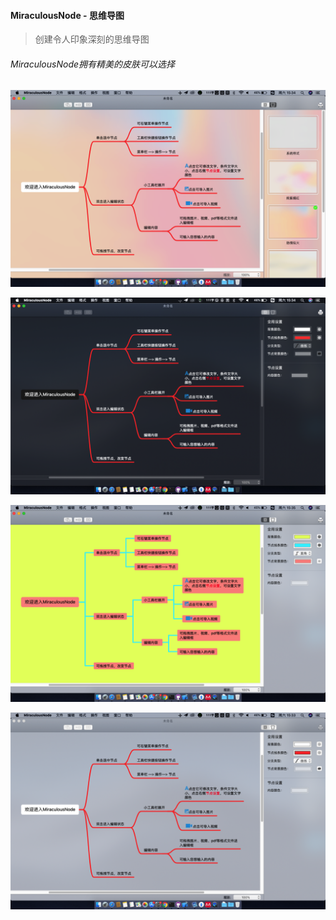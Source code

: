 ####  MiraculousNode - 思维导图

> 创建令人印象深刻的思维导图

###### MiraculousNode拥有精美的皮肤可以选择

![1](Snip20200912_3.png)

![2](Snip20200912_4.png)

![3](Snip20200912_5.png)

![4](Snip20200912_2.png)
